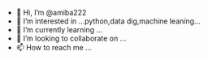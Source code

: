 - 👋 Hi, I’m @amiba222
- 👀 I’m interested in ...python,data dig,machine leaning...
- 🌱 I’m currently learning ...
- 💞️ I’m looking to collaborate on ...
- 📫 How to reach me ...

<!---
amiba222/amiba222 is a ✨ special ✨ repository because its `README.md` (this file) appears on your GitHub profile.
You can click the Preview link to take a look at your changes.
--->
